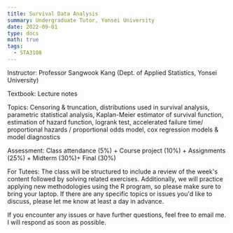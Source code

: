 ```yaml
---
title: Survival Data Analysis
summary: Undergraduate Tutor, Yonsei University
date: 2022-09-01
type: docs
math: true
tags:
  - STA3108
---
```

Instructor: Professor Sangwook Kang (Dept. of Applied Statistics, Yonsei University)

Textbook: Lecture notes

Topics: Censoring & truncation, distributions used in survival analysis, parametric statistical analysis, Kaplan-Meier estimator of survival function, estimation of hazard function, logrank test, accelerated failure time/ proportional hazards / proportional odds model, cox regression models & model diagnostics

Assessment: Class attendance (5%) + Course project (10%) + Assignments (25%) + Midterm (30%)+ Final (30%)

For Tutees: The class will be structured to include a review of the week's content followed by solving related exercises. Additionally, we will practice applying new methodologies using the R program, so please make sure to bring your laptop. If there are any specific topics or issues you'd like to discuss, please let me know at least a day in advance.

If you encounter any issues or have further questions, feel free to email me. I will respond as soon as possible.
